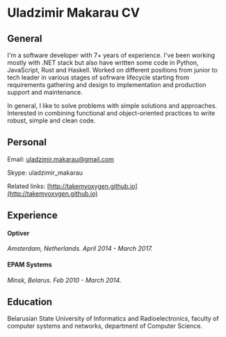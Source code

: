 # Uladzimir Makarau CV

## General

I'm a software developer with 7+ years of experience. 
I've been working mostly with .NET stack but also have written some code in Python, JavaScript, Rust and Haskell. Worked on different positions from junior to tech leader in various stages of sofrware lifecycle starting from requirements gathering and design to implementation and production support and maintenance.

In general, I like to solve problems with simple solutions and approaches. Interested in combining functional and object-oriented practices to write robust, simple and clean code.

## Personal

Email: uladzimir.makarau@gmail.com

Skype: uladzimir_makarau

Related links: [http://takemyoxygen.github.io](http://takemyoxygen.github.io)


## Experience

#### Optiver

*Amsterdam, Netherlands. April 2014 - March 2017.*

#### EPAM Systems

*Minsk, Belarus. Feb 2010 - March 2014.*

## Education

Belarusian State University of Informatics and Radioelectronics, faculty of computer systems and networks, department of Computer Science.
